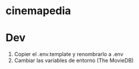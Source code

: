 # cinemapedia

# Dev

1. Copier el .env.template y renombrarlo a .env
2. Cambiar las variables de entorno (The MovieDB)